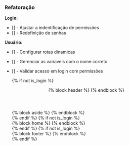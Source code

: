 ### Refatoração


**Login:**

- [] - Ajustar a indentificação de permissões 
- [] - Redefinição de senhas


**Usuário:**

- [] - Configurar rotas dinamicas 
- [] - Gerenciar as variaveis com o nome correto
- [] - Validar acesso em login com permissões 



    {% if not is_login %}
    <header  id="header" class="header fixed-top d-flex align-items-center">
        {% block header %} {% endblock  %}
    </header>

    <aside id="sidebar" class="sidebar">
        {% block aside %} {% endblock %}
    </aside>
    {% endif %}
    {% if not is_login %}
    <main id="main" class="main">
        {% block home %} {% endblock %}
    </main>
    {% endif %}
    {% if not is_login %}
    <footer id="footer" class="footer">
        {% block footer %} {% endblock %}
    </footer>
    {% endif %}
